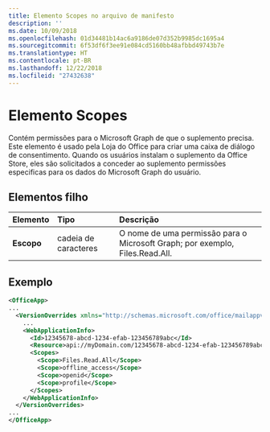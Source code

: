 ```yaml
---
title: Elemento Scopes no arquivo de manifesto
description: ''
ms.date: 10/09/2018
ms.openlocfilehash: 01d34481b14ac6a9186de07d352b9985dc1695a4
ms.sourcegitcommit: 6f53df6f3ee91e084cd5160bb48afbbd49743b7e
ms.translationtype: HT
ms.contentlocale: pt-BR
ms.lasthandoff: 12/22/2018
ms.locfileid: "27432638"
---
```

# <a name="scopes-element"></a>Elemento Scopes

Contém permissões para o Microsoft Graph de que o suplemento precisa. Este elemento é usado pela Loja do Office para criar uma caixa de diálogo de consentimento. Quando os usuários instalam o suplemento da Office Store, eles são solicitados a conceder ao suplemento permissões especificas para os dados do Microsoft Graph do usuário.

## <a name="child-elements"></a>Elementos filho

|  Elemento |  Tipo  |  Descrição  |
|:-----|:-----|:-----|
|  **Escopo**                |  cadeia de caracteres     |   O nome de uma permissão para o Microsoft Graph; por exemplo, Files.Read.All. |

## <a name="example"></a>Exemplo

```xml
<OfficeApp>
...
  <VersionOverrides xmlns="http://schemas.microsoft.com/office/mailappversionoverrides" xsi:type="VersionOverridesV1_0">
    ...
    <WebApplicationInfo>
      <Id>12345678-abcd-1234-efab-123456789abc</Id>
      <Resource>api://myDomain.com/12345678-abcd-1234-efab-123456789abc<Resource>
      <Scopes>
        <Scope>Files.Read.All</Scope>
        <Scope>offline_access</Scope>
        <Scope>openid</Scope>
        <Scope>profile</Scope>
      </Scopes>
    </WebApplicationInfo>
  </VersionOverrides>
...
</OfficeApp>
```
